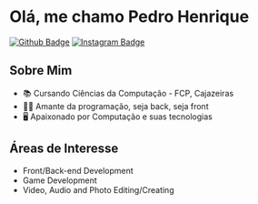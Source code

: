 # Olá, me chamo Pedro Henrique

[![Github Badge](https://img.shields.io/badge/GitHub-100000?style=for-the-badge&logo=github&logoColor=white&link=https://github.com/PedroHenqueMQ)](https://github.com/PedroHenriqueMQ)
[![Instagram Badge](https://img.shields.io/badge/Instagram-E4405F?style=for-the-badge&logo=instagram&logoColor=white&link=https://www.instagram.com/pedro.henrique.mq)](https://www.instagram.com/pedro.henrique.mq)
<!--[![Linkedin Badge](https://img.shields.io/badge/LinkedIn-0077B5?style=for-the-badge&logo=linkedin&logoColor=white&link=https://www.linkedin.com/in/joaoalfredoalves/)](https://www.linkedin.com/in/joaoalfredoalves/)!-->

## Sobre Mim

- :books: Cursando Ciências da Computação - FCP, Cajazeiras
- 👨‍💻 Amante da programação, seja back, seja front
- 🖥️ Apaixonado por Computação e suas tecnologias


## Áreas de Interesse

- Front/Back-end Development
- Game Development
- Video, Audio and Photo Editing/Creating
